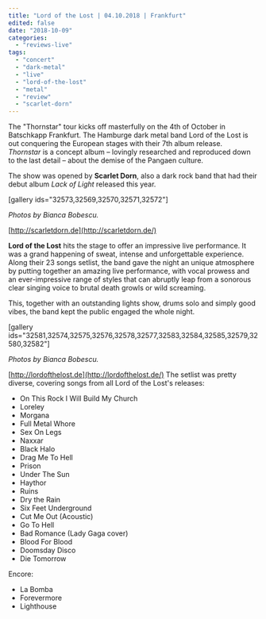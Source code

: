 ```yaml
---
title: "Lord of the Lost | 04.10.2018 | Frankfurt"
edited: false
date: "2018-10-09"
categories:
  - "reviews-live"
tags:
  - "concert"
  - "dark-metal"
  - "live"
  - "lord-of-the-lost"
  - "metal"
  - "review"
  - "scarlet-dorn"
---
```


The "Thornstar" tour kicks off masterfully on the 4th of October in Batschkapp Frankfurt. The Hamburge dark metal band Lord of the Lost is out conquering the European stages with their 7th album release. _Thornstar_ is a concept album – lovingly researched and reproduced down to the last detail – about the demise of the Pangaen culture.

The show was opened by **Scarlet Dorn**, also a dark rock band that had their debut album _Lack of Light_ released this year.

\[gallery ids="32573,32569,32570,32571,32572"\]

_Photos by Bianca Bobescu._

[http://scarletdorn.de](http://scarletdorn.de/)

**Lord of the Lost** hits the stage to offer an impressive live performance. It was a grand happening of sweat, intense and unforgettable experience. Along their 23 songs setlist, the band gave the night an unique atmosphere by putting together an amazing live performance, with vocal prowess and an ever-impressive range of styles that can abruptly leap from a sonorous clear singing voice to brutal death growls or wild screaming.

This, together with an outstanding lights show, drums solo and simply good vibes, the band kept the public engaged the whole night.

\[gallery ids="32581,32574,32575,32576,32578,32577,32583,32584,32585,32579,32580,32582"\]

_Photos by Bianca Bobescu._

[http://lordofthelost.de](http://lordofthelost.de/) The setlist was pretty diverse, covering songs from all Lord of the Lost's releases:

- On This Rock I Will Build My Church
- Loreley
- Morgana
- Full Metal Whore
- Sex On Legs
- Naxxar
- Black Halo
- Drag Me To Hell
- Prison
- Under The Sun
- Haythor
- Ruins
- Dry the Rain
- Six Feet Underground
- Cut Me Out (Acoustic)
- Go To Hell
- Bad Romance (Lady Gaga cover)
- Blood For Blood
- Doomsday Disco
- Die Tomorrow

Encore:

- La Bomba
- Forevermore
- Lighthouse
